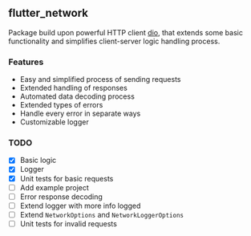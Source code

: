 ## flutter_network
Package build upon powerful HTTP client [dio](https://pub.dev/packages/dio), that extends some basic functionality and simplifies client-server logic handling process.

### Features

- Easy and simplified process of sending requests
- Extended handling of responses
- Automated data decoding process
- Extended types of errors
- Handle every error in separate ways
- Customizable logger

### TODO
- [x] Basic logic
- [x] Logger
- [x] Unit tests for basic requests
- [ ] Add example project
- [ ] Error response decoding
- [ ] Extend logger with more info logged
- [ ] Extend `NetworkOptions` and `NetworkLoggerOptions`
- [ ] Unit tests for invalid requests